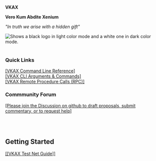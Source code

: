 <meta 
  name    = "color-scheme" 
  content = "light dark"
/>

**VKAX**
<br/>

**Vero Kum Abdite Xenium**
<br/>

*"In truth we arise with a hidden gift"*
<br/>

<picture>
  <source media="(prefers-color-scheme: dark)" srcset="https://raw.githubusercontent.com/GiorgosXou/Random-stuff/main/Programming/StackOverflow/Answers/70200610_11465149/w.png">
  <source media="(prefers-color-scheme: light)" srcset="https://raw.githubusercontent.com/GiorgosXou/Random-stuff/main/Programming/StackOverflow/Answers/70200610_11465149/b.png">
  <img alt="Shows a black logo in light color mode and a white one in dark color mode." src="https://user-images.githubusercontent.com/25423296/163456779-a8556205-d0a5-45e2-ac17-42d089e3c3f8.png">
</picture>

<br/>
<br/>

### Quick Links
[[VKAX Command Line Reference]](https://vkaxcore.github.io/VKAX/doc/vkax-command-line-rpc-api-reference)
<br/>
[[VKAX CLI Arguments & Commands]](https://vkaxcore.github.io/VKAX/doc/vkax-cli-wallet-arguments-and-commands)
<br/>
[[VKAX Remote Procedure Calls (RPC)]](https://vkaxcore.github.io/VKAX/doc/vkax-remote-procedure-calls)
<br/>

### Commmunity Forum

[[Please join the Discussion on github to draft proposals, submit commentary, or to request help]](https://github.com/vkaxcore/VKAX/discussions)

<br/>


<br/>


## Getting Started
[[[VKAX Test Net Guide]]](https://vkaxcore.github.io/vkax/doc/testnet-participation)

<br/>

